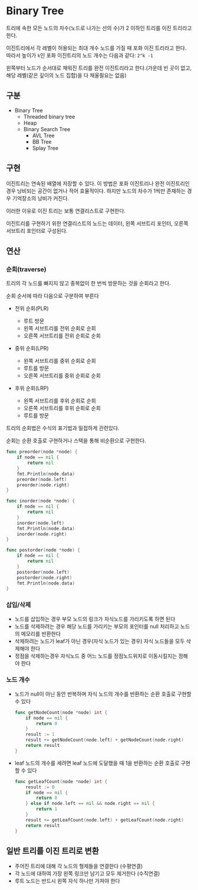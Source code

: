 # Binary Tree

트리에 속한 모든 노드의 차수(노드로 나가는 선의 수)가 2 이하인 트리를 이진 트리라고 한다.

이진트리에서 각 레벨이 허용되는 최대 개수 노드를 가질 때 포화 이진 트리라고 한다.
따라서 높이가 `k`인 포화 이진트리의 노드 개수는 다음과 같다: `2^k -1`

왼쪽부터 노드가 순서대로 채워진 트리를 완전 이진트리라고 한다.(가운데 빈 곳이 없고, 해당 레벨(같은 깊이의 노드 집합)을 다 채울필요는 없음)

## 구분

- Binary Tree
  - Threaded binary tree
  - Heap
  - Binary Search Tree
    - AVL Tree
    - BB Tree
    - Splay Tree

## 구현

이진트리는 연속된 배열에 저장할 수 있다.
이 방법은 포화 이진트리나 완전 이진트리인 경우 낭비되는 공간이 없거나 적어 효율적이다.
하지만 노드의 차수가 1씩만 존재하는 경우 기억장소의 낭비가 커진다.

이러한 이유로 이진 트리는 보통 연결리스트로 구현한다.

이진트리를 구현하기 위한 연결리스트의 노드는 데이터, 왼쪽 서브트리 포인터, 오른쪽 서브트리 포인터로 구성된다.

## 연산

### 순회(traverse)

트리의 각 노드를 빠지지 않고 중복없이 한 번씩 방문하는 것을 순회라고 한다.

순회 순서에 따라 다음으로 구분하여 부른다

- 전위 순회(PLR)
  - 루트 방문
  - 왼쪽 서브트리를 전위 순회로 순회
  - 오른쪽 서브트리를 전위 순회로 순회

- 중위 순회(LPR)
  - 왼쪽 서브트리를 중위 순회로 순회
  - 루트를 방문
  - 오른쪽 서브트리를 중위 순회로 순회

- 후위 순회(LRP)
  - 왼쪽 서브트리를 후위 순회로 순회
  - 오른쪽 서브트리를 후위 순회로 순회
  - 루트를 방문

트리의 순회법은 수식의 표기법과 밀접하게 괸련있다.

순회는 순환 호출로 구현하거나 스택을 통해 비순환으로 구현한다.

```go
func preorder(node *node) {
    if node == nil {
        return nil
    }
    fmt.Println(node.data)
    preorder(node.left)
    preorder(node.right)
}

func inorder(node *node) {
    if node == nil {
        return nil
    }
    inorder(node.left)
    fmt.Println(node.data)
    inorder(node.right)
}

func postorder(node *node) {
    if node == nil {
        return nil
    }
    postorder(node.left)
    postorder(node.right)
    fmt.Println(node.data)
}
```

### 삽입/삭제

- 노드를 삽입하는 경우 부모 노드의 링크가 자식노드를 가리키도록 하면 된다
- 노드를 삭제하려는 경우 해당 노드를 가리키는 부모의 포인터를 null 처리하고 노드의 메모리를 반환한다
- 삭제하려는 노드가 leaf가 아닌 경우(자식 노드가 있는 경우) 자식 노드들을 모두 삭제해야 한다
- 정점을 삭제하는경우 자식노드 중 어느 노드를 정점노드위치로 이동시킬지는 정해야 한다

### 노드 개수

- 노드가 null이 아닌 동안 반복하며 자식 노드의 개수를 반환하는 순환 호출로 구현할 수 있다

  ```go
  func getNodeCount(node *node) int {
      if node == nil {
          return 0
      }
      result := 1
      result += getNodeCount(node.left) + getNodeCount(node.right)
      return result
  }
  ```

- leaf 노드의 개수를 세려면 leaf 노드에 도달했을 때 1을 반환하는 순환 호출로 구현할 수 있다

  ```go
  func getLeafCount(node *node) int {
      result := 0
      if node == nil {
          return 0
      } else if node.left == nil && node.right == nil {
          return 1
      }
      result += getLeafCount(node.left) + getLeafCount(node.right)
      return result
  }
  ```

## 일반 트리를 이진 트리로 변환

- 주어진 트리에 대해 각 노드의 형제들을 연결한다 (수평연결)
- 각 노드에 대하여 가장 왼쪽 링크만 남기고 모두 제거한다 (수직연결)
- 루트 노드는 반드시 왼쪽 자식 하나만 가져야 한다
